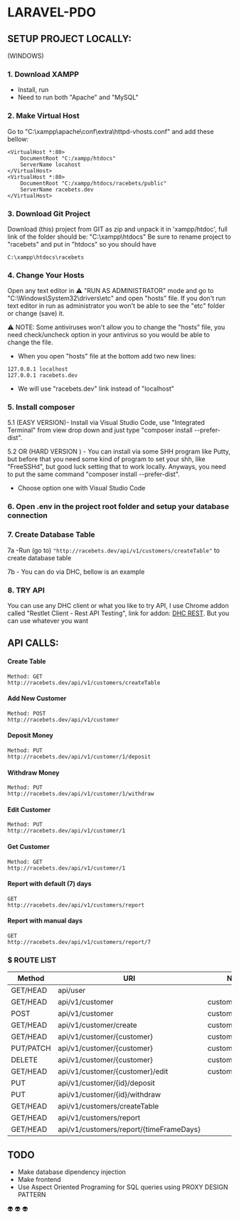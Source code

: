 


# LARAVEL-PDO 

## SETUP PROJECT LOCALLY:
(WINDOWS)

### 1. Download XAMPP
  - Install, run
  - Need to run both "Apache" and "MySQL"
  
### 2. Make Virtual Host
Go to "C:\xampp\apache\conf\extra\httpd-vhosts.conf" and add these bellow:
```
<VirtualHost *:80>
    DocumentRoot "C:/xampp/htdocs"
    ServerName locahost
</VirtualHost>
<VirtualHost *:80>
    DocumentRoot "C:/xampp/htdocs/racebets/public"
    ServerName racebets.dev
</VirtualHost>
```


### 3. Download Git Project
Download (this) project from GIT as zip and unpack it in 'xampp/htdoc', full link of the folder should be: "C:\xampp\htdocs"
Be sure to rename project to "racebets" and put in "htdocs" so you should have 
```
C:\xampp\htdocs\racebets
```


### 4. Change Your Hosts
Open any text editor in :warning: "RUN AS ADMINISTRATOR" mode and go to "C:\Windows\System32\drivers\etc" and open "hosts" file. If you don't run text editor in run as administrator you won't be able to see the "etc" folder or change (save) it.

:warning: NOTE: Some antiviruses won't allow you to change the "hosts" file, you need check/uncheck option in your antivirus so you would be able to change the file.
- When you open "hosts" file at the bottom add two new lines:
```
127.0.0.1 localhost
127.0.0.1 racebets.dev
```
- We will use "racebets.dev" link instead of "localhost"


### 5. Install composer
5.1 (EASY VERSION)- Install via Visual Studio Code, use "Integrated Terminal" from view drop down and just type "composer install --prefer-dist".

5.2 OR (HARD VERSION ) - You can install via some SHH program like Putty, but before that you need some kind of program to set your shh, like "FreeSSHd", but good luck setting that to work locally. Anyways, you need to put the same command "composer install --prefer-dist".
- Choose option one with Visual Studio Code


### 6. Open .env in the project root folder and setup your database connection


### 7. Create Database Table
7a -Run (go to) ```"http://racebets.dev/api/v1/customers/createTable"``` to create database table

7b - You can do via DHC, bellow is an example


### 8. TRY API
You can use any DHC client or what you like to try API, I use Chrome addon called "Restlet Client - Rest API Testing", 
link for addon: [DHC REST](https://chrome.google.com/webstore/detail/restlet-client-rest-api-t/aejoelaoggembcahagimdiliamlcdmfm?hl=en).
But you can use whatever you want




## API CALLS:

#### Create Table
```
Method: GET
http://racebets.dev/api/v1/customers/createTable
```

#### Add New Customer
```
Method: POST 
http://racebets.dev/api/v1/customer
``` 

#### Deposit Money
```
Method: PUT
http://racebets.dev/api/v1/customer/1/deposit
```

#### Withdraw Money
```
Method: PUT 
http://racebets.dev/api/v1/customer/1/withdraw
```

#### Edit Customer
```
Method: PUT 
http://racebets.dev/api/v1/customer/1
```

#### Get Customer
```
Method: GET
http://racebets.dev/api/v1/customer/1
```

#### Report with default (7) days 
```
GET
http://racebets.dev/api/v1/customers/report
```

#### Report with manual days
```
GET
http://racebets.dev/api/v1/customers/report/7
```



### $ ROUTE LIST

|  Method   |    URI                                  |    Name          |  Implemented |
| --------- | --------------------------------------- | ---------------- | ------------ |
| GET/HEAD  | api/user                                |                  |     Yes      |
| GET/HEAD  | api/v1/customer                         | customer.index   |     No       |
| POST      | api/v1/customer                         | customer.store   |     YES      |
| GET/HEAD  | api/v1/customer/create                  | customer.create  |     No       |
| GET/HEAD  | api/v1/customer/{customer}              | customer.show    |     YES      |
| PUT/PATCH | api/v1/customer/{customer}              | customer.update  |     YES      |
| DELETE    | api/v1/customer/{customer}              | customer.destroy |     No       |
| GET/HEAD  | api/v1/customer/{customer}/edit         | customer.edit    |     No       |
| PUT       | api/v1/customer/{id}/deposit            |                  |     YES      |
| PUT       | api/v1/customer/{id}/withdraw           |                  |     YES      |
| GET/HEAD  | api/v1/customers/createTable            |                  |     YES      |
| GET/HEAD  | api/v1/customers/report                 |                  |     YES      |
| GET/HEAD  | api/v1/customers/report/{timeFrameDays} |                  |     YES      |



## TODO 
 - Make database dipendency injection
 - Make frontend
 - Use Aspect Oriented Programing  for SQL queries using PROXY DESIGN PATTERN

:alien: :alien: :alien:
 <p align="center">
  
</p>
